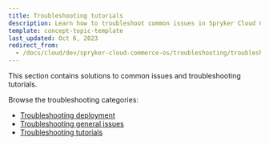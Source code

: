 ```yaml
---
title: Troubleshooting tutorials
description: Learn how to troubleshoot common issues in Spryker Cloud Commerce OS
template: concept-topic-template
last_updated: Oct 6, 2023
redirect_from:
  - /docs/cloud/dev/spryker-cloud-commerce-os/troubleshooting/troubleshooting.html
---
```


This section contains solutions to common issues and troubleshooting tutorials.

Browse the troubleshooting categories:

* [Troubleshooting deployment](/docs/ca/dev/troubleshooting/troubleshooting-deployment-issues/troubleshooting-deployment-issues.html)
* [Troubleshooting general issues](/docs/ca/dev/troubleshooting/troubleshooting-general-issues/troubleshooting-general-issues.html)
* [Troubleshooting tutorials](/docs/ca/dev/troubleshooting/troubleshooting-tutorials/troubleshooting-tutorials.html)
